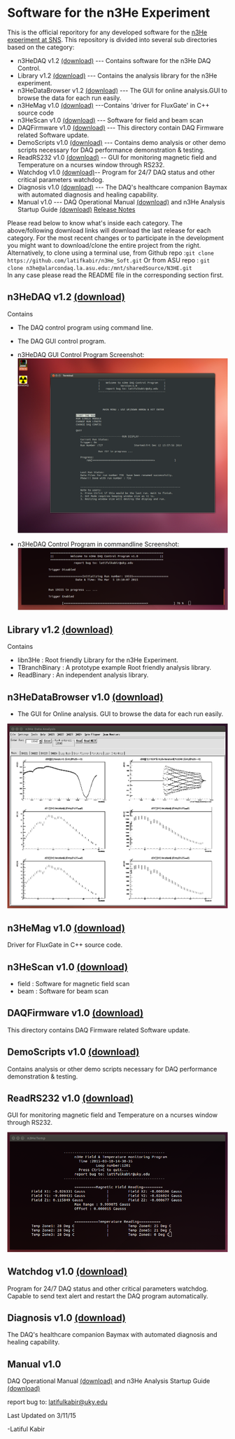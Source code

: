 Software for the n3He Experiment
================================== 
This is the official reporitory for any developed software for the [n3He experiment at SNS][1].
This repository is divided into several sub directories based on the category:
* n3HeDAQ v1.2 [(download)][2] --- Contains software for the n3He DAQ Control.
* Library v1.2 [(download)][3] --- Contains the analysis library for the n3He experiment.
* n3HeDataBrowser v1.2 [(download)][4] --- The GUI for online analysis.GUI to browse the data for each run easily.
* n3HeMag v1.0 [(download)][5] ---Contains 'driver for FluxGate' in C++ source code 
* n3HeScan v1.0 [(download)][6] --- Software for field and beam scan 
* DAQFirmware v1.0 [(download)][7] --- This directory contain DAQ Firmware related Software update.
* DemoScripts v1.0 [(download)][8] --- Contains demo analysis or other demo scripts necessary for DAQ performance demonstration & testing.
* ReadRS232 v1.0 [(download)][9] -- GUI for monitoring magnetic field and Temperature on a ncurses window through RS232.
* Watchdog  v1.0 [(download)][10]-- Program for 24/7 DAQ status and other critical parameters watchdog.
* Diagnosis v1.0 [(download)][11] --- The DAQ's healthcare companion Baymax with automated diagnosis and healing capability. 
* Manual v1.0 --- DAQ Operational Manual [(download)][12] and n3He Analysis Startup Guide [(download)][13]
[Release Notes][14]

Please read below to know what's inside each category.
The above/following download links will download the last release for each category. For the most recent changes or to participate in the development you might want to download/clone the entire project from the right.   
Alternatively, to clone using a terminal use, from Github repo :`` git clone https://github.com/latifkabir/n3He_Soft.git `` 
Or from ASU repo : `` git clone n3he@alarcondaq.la.asu.edu:/mnt/sharedSource/N3HE.git ``   
In any case please read the README file in the corresponding section first.  

n3HeDAQ v1.2 [(download)][2]
------------------------
Contains
   * The DAQ control program using command line.
   * The DAQ GUI control program.

* n3HeDAQ GUI Control Program Screenshot:
![](https://raw.githubusercontent.com/latifkabir/n3He_Soft/master/n3HeDAQ/n3HeDAQ_demo.png "n3HeDAQ GUI Control Program")

* n3HeDAQ Control Program in commandline Screenshot:
![](https://raw.githubusercontent.com/latifkabir/n3He_Soft/master/n3HeDAQ/n3HeDAQ_commandline.png "n3HeDAQ Control Program in commandline")


Library v1.2 [(download)][3]
------------------------
Contains
   * libn3He : Root friendly Library for the n3He Experiment.
   * TBranchBinary : A prototype example Root friendly analysis library.
   * ReadBinary : An independent analysis library.
   

n3HeDataBrowser v1.0 [(download)][4]
-------------------------------
   * The GUI for Online analysis. GUI to browse the data for each run easily.

![](https://raw.githubusercontent.com/latifkabir/n3He_Soft/master/n3HeDataBrowser/n3HeData/demo_n3HeDataBrowser.png "n3He Data Browser")


n3HeMag v1.0 [(download)][5]
-------------------------
 Driver for FluxGate in C++ source code. 


n3HeScan v1.0 [(download)][6]
--------------------------
  * field : Software for magnetic field scan
  * beam : Software for beam scan

DAQFirmware v1.0 [(download)][7]
----------------------------
This directory contains DAQ Firmware related Software update.

DemoScripts v1.0 [(download)][8]
----------------------------
Contains analysis or other demo scripts necessary for DAQ performance demonstration & testing.

ReadRS232 v1.0 [(download)][9]
---------
GUI for monitoring magnetic field and Temperature on a ncurses window through RS232.

![](https://raw.githubusercontent.com/latifkabir/n3He_Soft/master/ReadRS232/Mag&Temp/magTemp.png "Field & Temperature Display")

Watchdog v1.0 [(download)][10]
----------
Program for 24/7 DAQ status and other critical parameters watchdog. Capable to send text alert and restart the DAQ program automatically.

Diagnosis v1.0 [(download)][11]
----------
The DAQ's healthcare companion Baymax with automated diagnosis and healing capability. 

Manual v1.0 
------------
DAQ Operational Manual [(download)][12] and n3He Analysis Startup Guide [(download)][13]

report bug to: latifulkabir@uky.edu

Last Updated on 3/11/15

-Latiful Kabir

[1]: http://n3he.wikispaces.com
[2]:http://raw.githubusercontent.com/latifkabir/n3HeReleases/master/n3HeDAQ.zip 
[3]:http://raw.githubusercontent.com/latifkabir/n3HeReleases/master/Library.zip
[4]:http://raw.githubusercontent.com/latifkabir/n3HeReleases/master/n3HeDataBrowser.zip
[5]:http://raw.githubusercontent.com/latifkabir/n3HeReleases/master/n3HeMag.zip
[6]:http://raw.githubusercontent.com/latifkabir/n3HeReleases/master/n3HeScan.zip
[7]:http://raw.githubusercontent.com/latifkabir/n3HeReleases/master/DAQFirmware.zip
[8]:http://raw.githubusercontent.com/latifkabir/n3HeReleases/master/DemoScripts.zip
[9]:http://raw.githubusercontent.com/latifkabir/n3HeReleases/master/ReadRS232.zip
[10]:http://raw.githubusercontent.com/latifkabir/n3HeReleases/master/Watchdog.zip
[11]:http://raw.githubusercontent.com/latifkabir/n3HeReleases/master/Diagnosis.zip
[12]:https://github.com/latifkabir/n3He_Soft/raw/master/Manual/DAQManual.pdf
[13]:https://github.com/latifkabir/n3He_Soft/raw/master/Manual/AnalysisGuide.pdf
[14]:http://raw.githubusercontent.com/latifkabir/n3HeReleases/master/ReleaseNotes
[15]:https://raw.githubusercontent.com/latifkabir/n3He_Soft/master/n3HeDAQ/n3HeDAQ_commandline.png

	 
